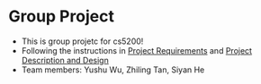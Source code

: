 # Group Project
- This is group projetc for cs5200!
- Following the instructions in [Project Requirements](https://docs.google.com/document/d/1DYO3wTJGfcVzF9jCS8UMe_yhHxUp5Z0O-ExISwhNNwA/edit) and [Project Description and Design](https://docs.google.com/document/d/1DhL5DX3nLUw5A62ADj0VSe5RwRGvzP5xO2yjIJX1u0M/edit)
- Team members: Yushu Wu, Zhiling Tan, Siyan He
